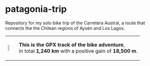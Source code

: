 # patagonia-trip
Repository for my solo bike trip of the Carretera Austral,
a route that connects the the Chilean regions of Aysén and Los Lagos.



<table>
<tr>
  <td>
    <img src="https://github.com/user-attachments/assets/9905ee4b-1a54-4562-8038-e2d5c2196f86" width="50%" />
  </td>
  <td>
    <p>
      <strong>This is the GPX track of the bike adventure</strong>,<br>
      in total <strong>1,240 km</strong> with a positive gain of <strong>18,500 m</strong>.
    </p>
  </td>
</tr>
</table>
